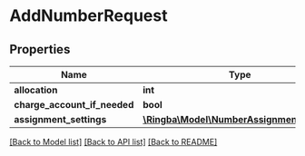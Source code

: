 # AddNumberRequest

## Properties
Name | Type | Description | Notes
------------ | ------------- | ------------- | -------------
**allocation** | **int** |  | 
**charge_account_if_needed** | **bool** |  | 
**assignment_settings** | [**\Ringba\Model\NumberAssignmentSettings**](NumberAssignmentSettings.md) |  | [optional] 

[[Back to Model list]](../README.md#documentation-for-models) [[Back to API list]](../README.md#documentation-for-api-endpoints) [[Back to README]](../README.md)


